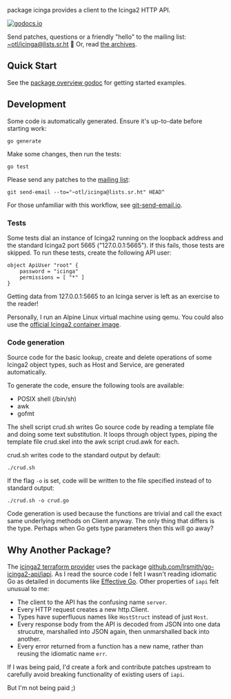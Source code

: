 package icinga provides a client to the Icinga2 HTTP API.

[![godocs.io](http://godocs.io/olowe.co/icinga?status.svg)](http://godocs.io/olowe.co/icinga)

Send patches, questions or a friendly "hello" to the mailing list: [~otl/icinga@lists.sr.ht](mailto:~otl/icinga@lists.sr.ht) 🙂
Or, read [the archives][list].

## Quick Start

See the [package overview godoc][godocs] for getting started examples.

[godocs]: https://godocs.io/olowe.co/icinga

## Development

Some code is automatically generated. Ensure it's up-to-date before starting work:

	go generate

Make some changes, then run the tests:

	go test

Please send any patches to the [mailing list](https://lists.sr.ht/~otl/icinga):

	git send-email --to="~otl/icinga@lists.sr.ht" HEAD^

For those unfamiliar with this workflow, see [git-send-email.io][sendemail].

[list]: https://lists.sr.ht/~otl/icinga
[sendemail]: https://git-send-email.io

### Tests

Some tests dial an instance of Icinga2 running on the loopback address
and the standard Icinga2 port 5665 ("127.0.0.1:5665"). If this fails,
those tests are skipped. To run these tests, create the following API
user:

	object ApiUser "root" {
		password = "icinga"
		permissions = [ "*" ]
	}

Getting data from 127.0.0.1:5665 to an Icinga server is left as an
exercise to the reader!

Personally, I run an Alpine Linux virtual machine using qemu. You
could also use the [official Icinga2 container image][image].

[image]: https://hub.docker.com/r/icinga/icinga2

### Code generation

Source code for the basic lookup, create and delete operations of some
Icinga2 object types, such as Host and Service, are generated
automatically.

To generate the code, ensure the following tools are available:

* POSIX shell (/bin/sh)
* awk
* gofmt

The shell script crud.sh writes Go source code by reading a template
file and doing some text substitution. It loops through object types,
piping the template file crud.skel into the awk script crud.awk for
each.

crud.sh writes code to the standard output by default:

	./crud.sh

If the flag `-o` is set, code will be written to the file
specified instead of to standard output:

	./crud.sh -o crud.go

Code generation is used because the functions are trivial and call the exact
same underlying methods on Client anyway. The only thing that differs is the type.
Perhaps when Go gets type parameters then this will go away?

## Why Another Package?

The [icinga2 terraform provider][tf] uses the package [github.com/lrsmith/go-icinga2-api/iapi][lrsmith].
As I read the source code I felt I wasn't reading idiomatic Go as detailed in documents like [Effective Go][effectivego].
Other properties of `iapi` felt unusual to me:

* The client to the API has the  confusing name `server`.
* Every HTTP request creates a new http.Client.
* Types have superfluous names like `HostStruct` instead of just `Host`.
* Every response body from the API is decoded from JSON into one data strucutre, marshalled into JSON again, then unmarshalled back into another.
* Every error returned from a function has a new name, rather than reusing the idiomatic name `err`.

If I was being paid, I'd create a fork and contribute patches upstream to carefully avoid breaking functionality of existing users of `iapi`.

But I'm not being paid ;)

[effectivego]: https://go.dev/doc/effective_go
[tf]: https://registry.terraform.io/providers/Icinga/icinga2/latest
[lrsmith]: https://godocs.io/github.com/lrsmith/go-icinga2-api/iapi
